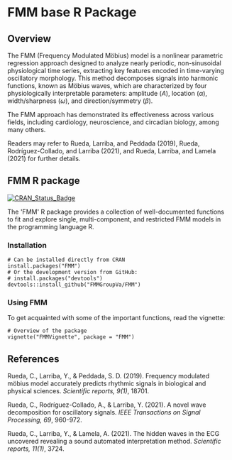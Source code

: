 # FMM base R Package

## Overview

The FMM (Frequency Modulated Möbius) model is a nonlinear parametric regression approach designed to analyze nearly periodic, non-sinusoidal physiological time series, extracting key features encoded in time-varying oscillatory morphology. This method decomposes signals into harmonic functions, known as Möbius waves, which are characterized by four physiologically interpretable parameters: amplitude ($A$), location ($\alpha$), width/sharpness ($\omega$), and direction/symmetry ($\beta$).

The FMM approach has demonstrated its effectiveness across various fields, including cardiology, neuroscience, and circadian biology, among many others. 

Readers may refer to Rueda, Larriba, and Peddada (2019), Rueda, Rodríguez-Collado, and Larriba (2021), and Rueda, Larriba, and Lamela (2021) for further details.

## FMM R package

[![CRAN_Status_Badge](https://www.r-pkg.org/badges/version/FMM)](https://cran.r-project.org/package=FMM)

The 'FMM' R package provides a collection of well-documented functions to fit and explore single, multi-component, and restricted FMM models in the programming language R. 

### Installation

```
# Can be installed directly from CRAN
install.packages("FMM")
# Or the development version from GitHub:
# install.packages("devtools")
devtools::install_github("FMMGroupVa/FMM")
```

### Using FMM

To get acquainted with some of the important functions, read the vignette:

```
# Overview of the package
vignette("FMMVignette", package = "FMM")
```

## References

Rueda, C., Larriba, Y., & Peddada, S. D. (2019). Frequency modulated möbius model accurately predicts rhythmic signals in biological and physical sciences. *Scientific reports, 9(1)*, 18701.

Rueda, C., Rodríguez-Collado, A., & Larriba, Y. (2021). A novel wave decomposition for oscillatory signals. *IEEE Transactions on Signal Processing, 69*, 960-972.

Rueda, C., Larriba, Y., & Lamela, A. (2021). The hidden waves in the ECG uncovered revealing a sound automated interpretation method. *Scientific reports, 11(1)*, 3724.
